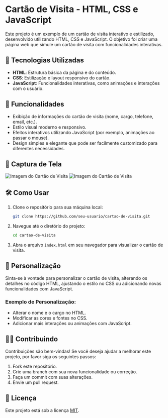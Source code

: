
# Cartão de Visita - HTML, CSS e JavaScript

Este projeto é um exemplo de um cartão de visita interativo e estilizado, desenvolvido utilizando HTML, CSS e JavaScript. O objetivo foi criar uma página web que simule um cartão de visita com funcionalidades interativas.

## 🚀 Tecnologias Utilizadas

- **HTML**: Estrutura básica da página e do conteúdo.
- **CSS**: Estilização e layout responsivo do cartão.
- **JavaScript**: Funcionalidades interativas, como animações e interações com o usuário.

## 🔧 Funcionalidades

- Exibição de informações do cartão de visita (nome, cargo, telefone, email, etc.).
- Estilo visual moderno e responsivo.
- Efeitos interativos utilizando JavaScript (por exemplo, animações ao passar o mouse).
- Design simples e elegante que pode ser facilmente customizado para diferentes necessidades.

## 📸 Captura de Tela

![Imagem do Cartão de Visita](https://github.com/IkkyLuiz/Cartao_de_Natal/blob/main/img/Slide1.PNG)
![Imagem do Cartão de Visita](https://drive.google.com/file/d/1Dp1JMv29vN0NHOSa-z3QkHj1jQD1TXFu/view?usp=sharing)


## 🛠️ Como Usar

1. Clone o repositório para sua máquina local:

   ```bash
   git clone https://github.com/seu-usuario/cartao-de-visita.git
   ```

2. Navegue até o diretório do projeto:

   ```bash
   cd cartao-de-visita
   ```

3. Abra o arquivo `index.html` em seu navegador para visualizar o cartão de visita.

## 📄 Personalização

Sinta-se à vontade para personalizar o cartão de visita, alterando os detalhes no código HTML, ajustando o estilo no CSS ou adicionando novas funcionalidades com JavaScript.

### Exemplo de Personalização:

- Alterar o nome e o cargo no HTML.
- Modificar as cores e fontes no CSS.
- Adicionar mais interações ou animações com JavaScript.

## 🧑‍💻 Contribuindo

Contribuições são bem-vindas! Se você deseja ajudar a melhorar este projeto, por favor siga os seguintes passos:

1. Fork este repositório.
2. Crie uma branch com sua nova funcionalidade ou correção.
3. Faça um commit com suas alterações.
4. Envie um pull request.

## 📄 Licença

Este projeto está sob a licença [MIT](https://opensource.org/licenses/MIT).


